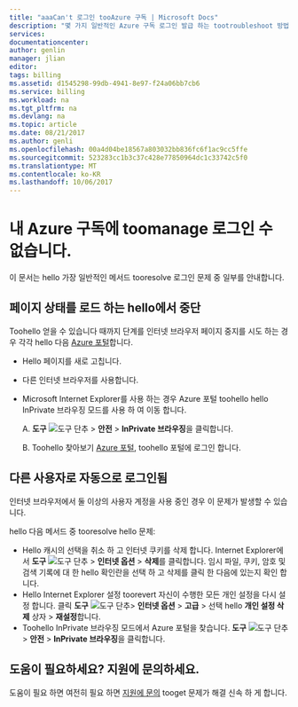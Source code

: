 ```yaml
---
title: "aaaCan't 로그인 tooAzure 구독 | Microsoft Docs"
description: "몇 가지 일반적인 Azure 구독 로그인 발급 하는 tootroubleshoot 방법을 설명 합니다."
services: 
documentationcenter: 
author: genlin
manager: jlian
editor: 
tags: billing
ms.assetid: d1545298-99db-4941-8e97-f24a06bb7cb6
ms.service: billing
ms.workload: na
ms.tgt_pltfrm: na
ms.devlang: na
ms.topic: article
ms.date: 08/21/2017
ms.author: genli
ms.openlocfilehash: 00a4d04be18567a803032bb836fc6f1ac9cc5ffe
ms.sourcegitcommit: 523283cc1b3c37c428e77850964dc1c33742c5f0
ms.translationtype: MT
ms.contentlocale: ko-KR
ms.lasthandoff: 10/06/2017
---
```

# <a name="i-cant-sign-in-toomanage-my-azure-subscription"></a>내 Azure 구독에 toomanage 로그인 수 없습니다.
이 문서는 hello 가장 일반적인 메서드 tooresolve 로그인 문제 중 일부를 안내합니다.

## <a name="page-hangs-in-hello-loading-status"></a>페이지 상태를 로드 하는 hello에서 중단
Toohello 얻을 수 있습니다 때까지 단계를 인터넷 브라우저 페이지 중지를 시도 하는 경우 각각 hello 다음 [Azure 포털](https://portal.azure.com)합니다.

* Hello 페이지를 새로 고칩니다.
* 다른 인터넷 브라우저를 사용합니다.
* Microsoft Internet Explorer를 사용 하는 경우 Azure 포털 toohello hello InPrivate 브라우징 모드를 사용 하 여 이동 합니다. 
  
  A. **도구** ![도구 단추](./media/billing-cannot-login-subscription/Toolsbutton.png) > **안전** > **InPrivate 브라우징**을 클릭합니다.
  
  B. Toohello 찾아보기 [Azure 포털](https://portal.azure.com), toohello 포털에 로그인 합니다.

## <a name="you-are-automatically-signed-in-as-a-different-user"></a>다른 사용자로 자동으로 로그인됨
인터넷 브라우저에서 둘 이상의 사용자 계정을 사용 중인 경우 이 문제가 발생할 수 있습니다.

hello 다음 메서드 중 tooresolve hello 문제:

* Hello 캐시의 선택을 취소 하 고 인터넷 쿠키를 삭제 합니다. Internet Explorer에서 **도구** ![도구 단추](./media/billing-cannot-login-subscription/Toolsbutton.png) > **인터넷 옵션** > **삭제**를 클릭합니다. 임시 파일, 쿠키, 암호 및 검색 기록에 대 한 hello 확인란을 선택 하 고 삭제를 클릭 한 다음에 있는지 확인 합니다.
* Hello Internet Explorer 설정 toorevert 자신이 수행한 모든 개인 설정을 다시 설정 합니다. 클릭 **도구** ![도구 단추](./media/billing-cannot-login-subscription/Toolsbutton.png)> **인터넷 옵션** > **고급** > 선택 hello **개인 설정 삭제** 상자 > **재설정**합니다.
* Toohello InPrivate 브라우징 모드에서 Azure 포털을 찾습니다. **도구** ![도구 단추](./media/billing-cannot-login-subscription/Toolsbutton.png) > **안전** > **InPrivate 브라우징**을 클릭합니다.

## <a name="need-help-contact-support"></a>도움이 필요하세요? 지원에 문의하세요.
도움이 필요 하면 여전히 필요 하면 [지원에 문의](http://go.microsoft.com/fwlink/?linkid=544831&clcid=0x409) tooget 문제가 해결 신속 하 게 합니다. 

